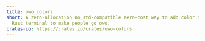 ```yaml
---
title: owo_colors
short: A zero-allocation no_std-compatible zero-cost way to add color to your
  Rust terminal to make people go owo.
crates-io: https://crates.io/crates/owo-colors
---
```

